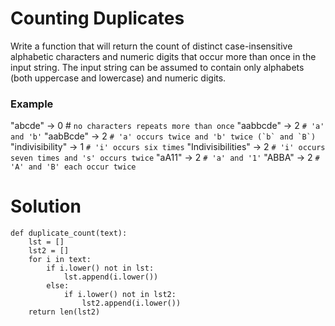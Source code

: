 # Counting Duplicates

Write a function that will return the count of distinct case-insensitive alphabetic characters and numeric digits that occur more than once in the input string. The input string can be assumed to contain only alphabets (both uppercase and lowercase) and numeric digits.

### Example
"abcde" -> 0 # ```no characters repeats more than once```
"aabbcde" -> 2 ```# 'a' and 'b'```
"aabBcde" -> 2 ```# 'a' occurs twice and 'b' twice (`b` and `B`)```
"indivisibility" -> 1 ```# 'i' occurs six times```
"Indivisibilities" -> 2 ```# 'i' occurs seven times and 's' occurs twice```
"aA11" -> 2 ```# 'a' and '1'```
"ABBA" -> 2 ```# 'A' and 'B' each occur twice```

# Solution
```
def duplicate_count(text):
    lst = []
    lst2 = []
    for i in text:
        if i.lower() not in lst:
            lst.append(i.lower())
        else:
            if i.lower() not in lst2:
                lst2.append(i.lower())
    return len(lst2)
```